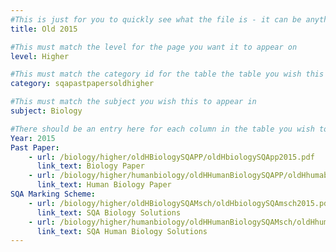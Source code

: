 ```yaml
---
#This is just for you to quickly see what the file is - it can be anything you want
title: Old 2015

#This must match the level for the page you want it to appear on
level: Higher

#This must match the category id for the table the table you wish this to appear in
category: sqapastpapersoldhigher

#This must match the subject you wish this to appear in
subject: Biology

#There should be an entry here for each column in the table you wish to populate:
Year: 2015
Past Paper:
    - url: /biology/higher/oldHBiologySQAPP/oldHbiologySQApp2015.pdf
      link_text: Biology Paper
    - url: /biology/higher/humanbiology/oldHHumanBiologySQAPP/oldHhumabioSQApp2015.pdf
      link_text: Human Biology Paper
SQA Marking Scheme:
    - url: /biology/higher/oldHBiologySQAMsch/oldHbiologySQAmsch2015.pdf
      link_text: SQA Biology Solutions
    - url: /biology/higher/humanbiology/oldHHumanBiologySQAMsch/oldHhumanbioSQAmsch2015.pdf
      link_text: SQA Human Biology Solutions
---
```


